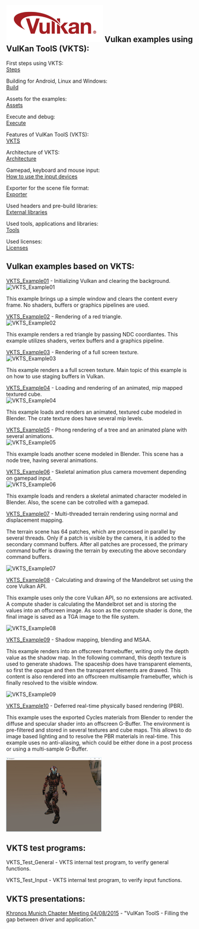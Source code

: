 ![Vulkan](VKTS_Documentation/images/vulkan_logo.png)
Vulkan examples using VulKan ToolS (VKTS):
------------------------------------------

First steps using VKTS:  
[Steps](VKTS_Documentation/FirstSteps.md)

Building for Android, Linux and Windows:  
[Build](VKTS_Documentation/Build.md)

Assets for the examples:  
[Assets](VKTS_Documentation/Assets.md)

Execute and debug:  
[Execute](VKTS_Documentation/Execute.md)

Features of VulKan ToolS (VKTS):  
[VKTS](VKTS_Documentation/VKTS.md)

Architecture of VKTS:  
[Architecture](VKTS_Documentation/Architecture.md)

Gamepad, keyboard and mouse input:  
[How to use the input devices](VKTS_Documentation/Input.md)

Exporter for the scene file format:  
[Exporter](VKTS_Documentation/Exporter.md)

Used headers and pre-build libraries:  
[External libraries](VKTS_Documentation/External.md)

Used tools, applications and libraries:  
[Tools](VKTS_Documentation/Tools.md)

Used licenses:  
[Licenses](VKTS_Documentation/Licenses.md)


Vulkan examples based on VKTS:
------------------------------

[VKTS_Example01](VKTS_Example01) - Initializing Vulkan and clearing the background.  
![VKTS_Example01](VKTS_Documentation/screenshots/VKTS_Example01.png)  
      
This example brings up a simple window and clears the content every frame. No shaders, buffers or graphics pipelines are used.    
      
[VKTS_Example02](VKTS_Example02) - Rendering of a red triangle.  
![VKTS_Example02](VKTS_Documentation/screenshots/VKTS_Example02.png)  
      
This example renders a red triangle by passing NDC coordiantes. This example utilizes shaders, vertex buffers and a graphics pipeline.    
      
[VKTS_Example03](VKTS_Example03) - Rendering of a full screen texture.  
![VKTS_Example03](VKTS_Documentation/screenshots/VKTS_Example03.png)  
      
This example renders a a full screen texture. Main topic of this example is on how to use staging buffers in Vulkan.    
      
[VKTS_Example04](VKTS_Example04) - Loading and rendering of an animated, mip mapped textured cube.  
![VKTS_Example04](VKTS_Documentation/screenshots/VKTS_Example04.png)  
      
This example loads and renders an animated, textured cube modeled in Blender. The crate texture does have several mip levels.    
      
[VKTS_Example05](VKTS_Example05) - Phong rendering of a tree and an animated plane with several animations.  
![VKTS_Example05](VKTS_Documentation/screenshots/VKTS_Example05.png)  
      
This example loads another scene modeled in Blender. This scene has a node tree, having several animations.    
      
[VKTS_Example06](VKTS_Example06) - Skeletal animation plus camera movement depending on gamepad input.  
![VKTS_Example06](VKTS_Documentation/screenshots/VKTS_Example06.png)  
      
This example loads and renders a skeletal animated character modeled in Blender. Also, the scene can be cotrolled with a gamepad.    
      
[VKTS_Example07](VKTS_Example07) - Multi-threaded terrain rendering using normal and displacement mapping.
      
The terrain scene has 64 patches, which are processed in parallel by several threads. Only if a patch is visible by the camera, it is added to the secondary command buffers. After all patches are processed, the primary command buffer is drawing the terrain by executing the above secondary command buffers.    
    
![VKTS_Example07](VKTS_Documentation/screenshots/VKTS_Example07.png)  
  
  
[VKTS_Example08](VKTS_Example08) - Calculating and drawing of the Mandelbrot set using the core Vulkan API.
      
This example uses only the core Vulkan API, so no extensions are activated. A compute shader is calculating the Mandelbrot set and is storing the values into an offscreen image. As soon as the compute shader is done, the final image is saved as a TGA image to the file system.      
    
![VKTS_Example08](VKTS_Documentation/screenshots/VKTS_Example08.png)
  
  
[VKTS_Example09](VKTS_Example09) - Shadow mapping, blending and MSAA.
      
This example renders into an offscreen framebuffer, writing only the depth value as the shadow map. In the following command, this depth texture is used to generate shadows. The spaceship does have transparent elements, so first the opaque and then the transparent elements are drawed. This content is also rendered into an offscreen multisample framebuffer, which is finally resolved to the visible window.   
    
![VKTS_Example09](VKTS_Documentation/screenshots/VKTS_Example09.png)
  
  
[VKTS_Example10](VKTS_Example10) - Deferred real-time physically based rendering (PBR).
      
This example uses the exported Cycles materials from Blender to render the diffuse and specular shader into an offscreen G-Buffer. The environment is pre-filtered and stored in several textures and cube maps. This allows to do image based lighting and to resolve the PBR materials in real-time. This example uses no anti-aliasing, which could be either done in a post process or using a multi-sample G-Buffer.  
    
![VKTS_Example10](VKTS_Documentation/screenshots/VKTS_Example10.png)
  
  
VKTS test programs:
-------------------

VKTS_Test_General - VKTS internal test program, to verify general functions.

VKTS_Test_Input   - VKTS internal test program, to verify input functions.
  
  
VKTS presentations:
-------------------

[Khronos Munich Chapter Meeting 04/08/2015](VKTS_Documentation/presentations/Khronos_Chapter_VKTS.pdf) - "VulKan ToolS - Filling the gap between driver and application."


